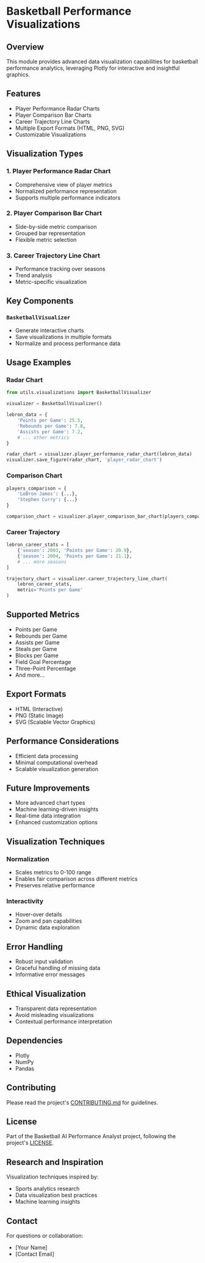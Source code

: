 # Basketball Performance Visualizations

## Overview

This module provides advanced data visualization capabilities for basketball performance analytics, leveraging Plotly for interactive and insightful graphics.

## Features

- Player Performance Radar Charts
- Player Comparison Bar Charts
- Career Trajectory Line Charts
- Multiple Export Formats (HTML, PNG, SVG)
- Customizable Visualizations

## Visualization Types

### 1. Player Performance Radar Chart
- Comprehensive view of player metrics
- Normalized performance representation
- Supports multiple performance indicators

### 2. Player Comparison Bar Chart
- Side-by-side metric comparison
- Grouped bar representation
- Flexible metric selection

### 3. Career Trajectory Line Chart
- Performance tracking over seasons
- Trend analysis
- Metric-specific visualization

## Key Components

### `BasketballVisualizer`
- Generate interactive charts
- Save visualizations in multiple formats
- Normalize and process performance data

## Usage Examples

### Radar Chart
```python
from utils.visualizations import BasketballVisualizer

visualizer = BasketballVisualizer()

lebron_data = {
    'Points per Game': 25.5,
    'Rebounds per Game': 7.8,
    'Assists per Game': 7.2,
    # ... other metrics
}

radar_chart = visualizer.player_performance_radar_chart(lebron_data)
visualizer.save_figure(radar_chart, 'player_radar_chart')
```

### Comparison Chart
```python
players_comparison = {
    'LeBron James': {...},
    'Stephen Curry': {...}
}

comparison_chart = visualizer.player_comparison_bar_chart(players_comparison)
```

### Career Trajectory
```python
lebron_career_stats = [
    {'season': 2003, 'Points per Game': 20.9},
    {'season': 2004, 'Points per Game': 21.1},
    # ... more seasons
]

trajectory_chart = visualizer.career_trajectory_line_chart(
    lebron_career_stats, 
    metric='Points per Game'
)
```

## Supported Metrics

- Points per Game
- Rebounds per Game
- Assists per Game
- Steals per Game
- Blocks per Game
- Field Goal Percentage
- Three-Point Percentage
- And more...

## Export Formats

- HTML (Interactive)
- PNG (Static Image)
- SVG (Scalable Vector Graphics)

## Performance Considerations

- Efficient data processing
- Minimal computational overhead
- Scalable visualization generation

## Future Improvements

- More advanced chart types
- Machine learning-driven insights
- Real-time data integration
- Enhanced customization options

## Visualization Techniques

### Normalization
- Scales metrics to 0-100 range
- Enables fair comparison across different metrics
- Preserves relative performance

### Interactivity
- Hover-over details
- Zoom and pan capabilities
- Dynamic data exploration

## Error Handling

- Robust input validation
- Graceful handling of missing data
- Informative error messages

## Ethical Visualization

- Transparent data representation
- Avoid misleading visualizations
- Contextual performance interpretation

## Dependencies

- Plotly
- NumPy
- Pandas

## Contributing

Please read the project's [CONTRIBUTING.md](../CONTRIBUTING.md) for guidelines.

## License

Part of the Basketball AI Performance Analyst project, following the project's [LICENSE](../LICENSE).

## Research and Inspiration

Visualization techniques inspired by:
- Sports analytics research
- Data visualization best practices
- Machine learning insights

## Contact

For questions or collaboration:
- [Your Name]
- [Contact Email]
